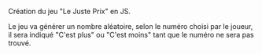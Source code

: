 Création du jeu "Le Juste Prix" en JS.

Le jeu va générer un nombre aléatoire, selon le numéro choisi par le joueur, il sera indiqué "C'est plus" ou "C'est moins" tant que le numéro ne sera pas trouvé.
